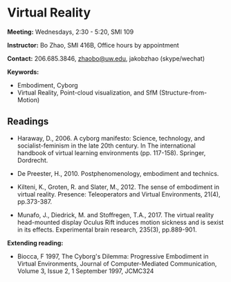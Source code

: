 # Virtual Reality

**Meeting:** Wednesdays, 2:30 - 5:20, SMI 109

**Instructor:** Bo Zhao, SMI 416B, Office hours by appointment

**Contact:** 206.685.3846, zhaobo@uw.edu, jakobzhao (skype/wechat)

**Keywords:**
  - Embodiment, Cyborg
  - Virtual Reality, Point-cloud visualization, and SfM (Structure-from-Motion)

## Readings

* Haraway, D., 2006. A cyborg manifesto: Science, technology, and socialist-feminism in the late 20th century. In The international handbook of virtual learning environments (pp. 117-158). Springer, Dordrecht.

* De Preester, H., 2010. Postphenomenology, embodiment and technics.

* Kilteni, K., Groten, R. and Slater, M., 2012. The sense of embodiment in virtual reality. Presence: Teleoperators and Virtual Environments, 21(4), pp.373-387.

* Munafo, J., Diedrick, M. and Stoffregen, T.A., 2017. The virtual reality head-mounted display Oculus Rift induces motion sickness and is sexist in its effects. Experimental brain research, 235(3), pp.889-901.

**Extending reading:**

* Biocca, F 1997, The Cyborg's Dilemma: Progressive Embodiment in Virtual Environments, Journal of Computer-Mediated Communication, Volume 3, Issue 2, 1 September 1997, JCMC324
